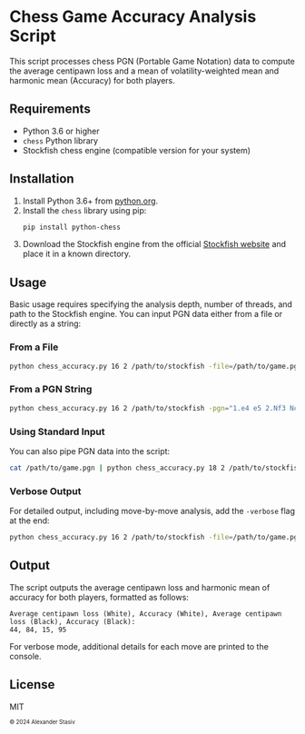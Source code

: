 # Chess Game Accuracy Analysis Script

This script processes chess PGN (Portable Game Notation) data to compute the average centipawn loss and a mean of volatility-weighted mean and harmonic mean (Accuracy) for both players.

## Requirements

- Python 3.6 or higher
- `chess` Python library
- Stockfish chess engine (compatible version for your system)

## Installation

1. Install Python 3.6+ from [python.org](https://www.python.org/).
2. Install the `chess` library using pip:
    ```bash
    pip install python-chess
    ```
3. Download the Stockfish engine from the official [Stockfish website](https://stockfishchess.org/download/) and place it in a known directory.

## Usage

Basic usage requires specifying the analysis depth, number of threads, and path to the Stockfish engine. You can input PGN data either from a file or directly as a string:

### From a File

```bash
python chess_accuracy.py 16 2 /path/to/stockfish -file=/path/to/game.pgn
```

### From a PGN String

```bash
python chess_accuracy.py 16 2 /path/to/stockfish -pgn="1.e4 e5 2.Nf3 Nc6 3.Bb5 a6"
```

### Using Standard Input

You can also pipe PGN data into the script:

```bash
cat /path/to/game.pgn | python chess_accuracy.py 18 2 /path/to/stockfish
```

### Verbose Output

For detailed output, including move-by-move analysis, add the `-verbose` flag at the end:

```bash
python chess_accuracy.py 16 2 /path/to/stockfish -file=/path/to/game.pgn -verbose
```

## Output

The script outputs the average centipawn loss and harmonic mean of accuracy for both players, formatted as follows:

```
Average centipawn loss (White), Accuracy (White), Average centipawn loss (Black), Accuracy (Black):
44, 84, 15, 95
```

For verbose mode, additional details for each move are printed to the console.

## License

MIT

<sub><sup>&copy; 2024 Alexander Stasiv</sup></sub>